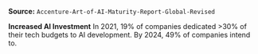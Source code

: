 **Source:** `Accenture-Art-of-AI-Maturity-Report-Global-Revised`

**Increased AI Investment**
In 2021, 19% of companies dedicated >30% of their tech budgets to AI development. By 2024, 49% of companies intend to.
